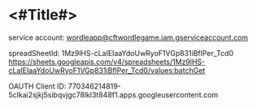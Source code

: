 #  <#Title#>

service account: wordleapp@cftwordlegame.iam.gserviceaccount.com

spreadSheetId: 1Mz9lHS-cLaIEIaaYdoUwRyoF1VGp831iBflPer_Tcd0
https://sheets.googleapis.com/v4/spreadsheets/1Mz9lHS-cLaIEIaaYdoUwRyoF1VGp831iBflPer_Tcd0/values:batchGet 

OAUTH Client ID: 770346214819-5clkai2sjkj5sibqvjgc78lkl3t848f1.apps.googleusercontent.com
